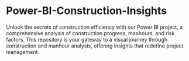 # Power-BI-Construction-Insights
Unlock the secrets of construction efficiency with our Power BI project, a comprehensive analysis of construction progress, manhours, and risk factors. This repository is your gateway to a visual journey through construction and manhour analysis, offering insights that redefine project management.
